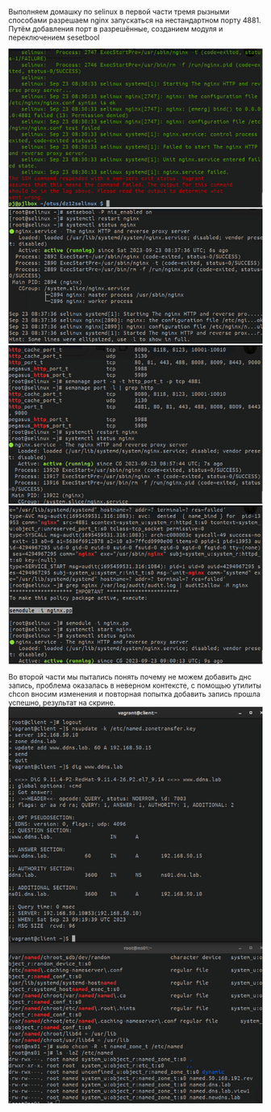 Выполняем домашку по selinux в первой части тремя рызными способами разрешаем nginx запускаться на нестандартном порту 4881. Путём добавления порт в разрешённые, созданием модуля и переключением sesetbool

![скрин](/dz12scr1.png)
![скрин](/dz12scr2.png)
![скрин](/dz12scr3.png)
![скрин](/dz12scr4.png)

Во второй части мы пытались понять почему не можем добавить днс запись, проблема оказалась в неверном контексте, с помощью утилиты chcon вносим изменения и повторная попытка добавить запись прошла успешно, результат на скрине.
![скрин](/dz12scr5.png)
